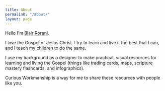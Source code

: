 ```yaml
---
title: About
permalink: "/about/"
layout: page
---
```



Hello I'm [Blair Rorani](http://blair.rorani.com).

I love the Gospel of Jesus Christ. I try to learn and live it the best that I can, and I teach my children to do the same.

I use my background as a designer to make practical, visual resources for learning and living the Gospel (things like trading cards, maps, scripture mastery flashcards, and infographics).

Curious Workmanship is a way for me to share these resources with people like you.
